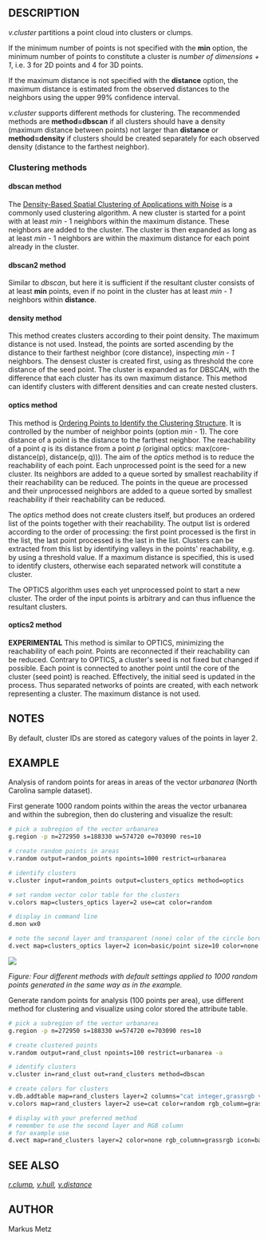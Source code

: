 ## DESCRIPTION

*v.cluster* partitions a point cloud into clusters or clumps.

If the minimum number of points is not specified with the **min**
option, the minimum number of points to constitute a cluster is *number
of dimensions + 1*, i.e. 3 for 2D points and 4 for 3D points.

If the maximum distance is not specified with the **distance** option,
the maximum distance is estimated from the observed distances to the
neighbors using the upper 99% confidence interval.

*v.cluster* supports different methods for clustering. The recommended
methods are **method=dbscan** if all clusters should have a density
(maximum distance between points) not larger than **distance** or
**method=density** if clusters should be created separately for each
observed density (distance to the farthest neighbor).

### Clustering methods

#### dbscan method

The [Density-Based Spatial Clustering of Applications with
Noise](https://en.wikipedia.org/wiki/DBSCAN) is a commonly used
clustering algorithm. A new cluster is started for a point with at least
*min* - 1 neighbors within the maximum distance. These neighbors are
added to the cluster. The cluster is then expanded as long as at least
*min* - 1 neighbors are within the maximum distance for each point
already in the cluster.

#### dbscan2 method

Similar to *dbscan*, but here it is sufficient if the resultant cluster
consists of at least **min** points, even if no point in the cluster has
at least *min - 1* neighbors within **distance**.

#### density method

This method creates clusters according to their point density. The
maximum distance is not used. Instead, the points are sorted ascending
by the distance to their farthest neighbor (core distance), inspecting
*min - 1* neighbors. The densest cluster is created first, using as
threshold the core distance of the seed point. The cluster is expanded
as for DBSCAN, with the difference that each cluster has its own maximum
distance. This method can identify clusters with different densities and
can create nested clusters.

#### optics method

This method is [Ordering Points to Identify the Clustering
Structure](https://en.wikipedia.org/wiki/OPTICS_algorithm). It is
controlled by the number of neighbor points (option *min* - 1). The core
distance of a point is the distance to the farthest neighbor. The
reachability of a point *q* is its distance from a point *p* (original
optics: max(core-distance(p), distance(p, q))). The aim of the *optics*
method is to reduce the reachability of each point. Each unprocessed
point is the seed for a new cluster. Its neighbors are added to a queue
sorted by smallest reachability if their reachability can be reduced.
The points in the queue are processed and their unprocessed neighbors
are added to a queue sorted by smallest reachability if their
reachability can be reduced.

The *optics* method does not create clusters itself, but produces an
ordered list of the points together with their reachability. The output
list is ordered according to the order of processing: the first point
processed is the first in the list, the last point processed is the last
in the list. Clusters can be extracted from this list by identifying
valleys in the points' reachability, e.g. by using a threshold value. If
a maximum distance is specified, this is used to identify clusters,
otherwise each separated network will constitute a cluster.

The OPTICS algorithm uses each yet unprocessed point to start a new
cluster. The order of the input points is arbitrary and can thus
influence the resultant clusters.

#### optics2 method

**EXPERIMENTAL** This method is similar to OPTICS, minimizing the
reachability of each point. Points are reconnected if their reachability
can be reduced. Contrary to OPTICS, a cluster's seed is not fixed but
changed if possible. Each point is connected to another point until the
core of the cluster (seed point) is reached. Effectively, the initial
seed is updated in the process. Thus separated networks of points are
created, with each network representing a cluster. The maximum distance
is not used.

## NOTES

By default, cluster IDs are stored as category values of the points in
layer 2.

## EXAMPLE

Analysis of random points for areas in areas of the vector *urbanarea*
(North Carolina sample dataset).

First generate 1000 random points within the areas the vector urbanarea
and within the subregion, then do clustering and visualize the result:

```sh
# pick a subregion of the vector urbanarea
g.region -p n=272950 s=188330 w=574720 e=703090 res=10

# create random points in areas
v.random output=random_points npoints=1000 restrict=urbanarea

# identify clusters
v.cluster input=random_points output=clusters_optics method=optics

# set random vector color table for the clusters
v.colors map=clusters_optics layer=2 use=cat color=random

# display in command line
d.mon wx0

# note the second layer and transparent (none) color of the circle border
d.vect map=clusters_optics layer=2 icon=basic/point size=10 color=none
```

![](v_cluster_4_methods.png)

*Figure: Four different methods with default settings applied to 1000
random points generated in the same way as in the example.*

Generate random points for analysis (100 points per area), use different
method for clustering and visualize using color stored the attribute
table.

```sh
# pick a subregion of the vector urbanarea
g.region -p n=272950 s=188330 w=574720 e=703090 res=10

# create clustered points
v.random output=rand_clust npoints=100 restrict=urbanarea -a

# identify clusters
v.cluster in=rand_clust out=rand_clusters method=dbscan

# create colors for clusters
v.db.addtable map=rand_clusters layer=2 columns="cat integer,grassrgb varchar(11)"
v.colors map=rand_clusters layer=2 use=cat color=random rgb_column=grassrgb

# display with your preferred method
# remember to use the second layer and RGB column
# for example use
d.vect map=rand_clusters layer=2 color=none rgb_column=grassrgb icon=basic/circle
```

## SEE ALSO

*[r.clump](r.clump.md), [v.hull](v.hull.md),
[v.distance](v.distance.md)*

## AUTHOR

Markus Metz
